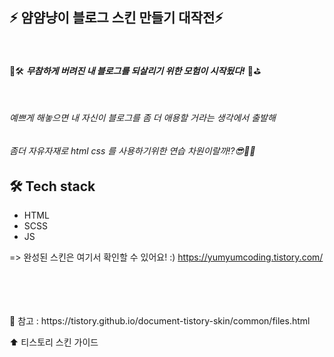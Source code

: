 ## ⚡️ 얌얌냥이 블로그 스킨 만들기 대작전⚡️

<br>

👾🛠 __*무참하게 버려진 내 블로그를 되살리기 위한 모험이 시작됬다!*__ 🖖⛳️

<br>

###### 예쁘게 해놓으면 내 자신이 블로그를 좀 더 애용할 거라는 생각에서 출발해 
###### 좀더 자유자재로 html css 를 사용하기위한 연습 차원이랄까⁉️😎🤹‍♀️

## 🛠 Tech stack
- HTML
- SCSS
- JS

=> 완성된 스킨은 여기서 확인할 수 있어요! :)
https://yumyumcoding.tistory.com/

<br>
<br>
<br>
<br>
💫 참고 : https://tistory.github.io/document-tistory-skin/common/files.html

⬆️ 티스토리 스킨 가이드 
